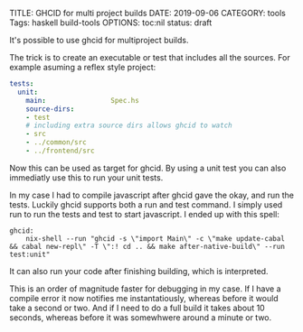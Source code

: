 TITLE: GHCID for multi project builds
DATE: 2019-09-06
CATEGORY: tools
Tags: haskell build-tools
OPTIONS: toc:nil
status: draft

It's possible to use ghcid for multiproject builds.

The trick is to create an executable or test that includes all the sources.
For example asuming a reflex style project:
```yaml
tests:
  unit:
    main:                Spec.hs
    source-dirs:
    - test
    # including extra source dirs allows ghcid to watch
    - src 
    - ../common/src
    - ../frontend/src
```
Now this can be used as target for ghcid.
By using a unit test you can also immediatly use this to run
your unit tests.

In my case I had to compile javascript after ghcid gave the okay,
and run the tests.
Luckily ghcid supports both a run and test command.
I simply used run to run the tests and test to start javascript.
I ended up with this spell:

```make
ghcid:
	nix-shell --run "ghcid -s \"import Main\" -c \"make update-cabal && cabal new-repl\" -T \":! cd .. && make after-native-build\" --run test:unit"
```

It can also run your code after finishing building,
which is interpreted.

This is an order of magnitude faster for debugging in my case.
If I have a compile error it now notifies me instantatiously,
whereas before it would take a second or two.
And if I need to do a full build it takes about
10 seconds, whereas before it was somewhwere around a minute
or two.

